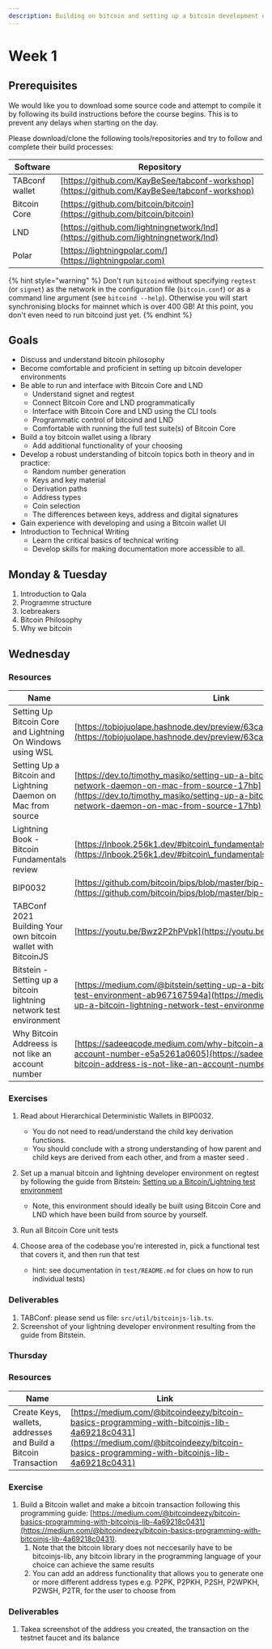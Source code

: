 ```yaml
---
description: Building on bitcoin and setting up a bitcoin development environment
---
```


# Week 1

## Prerequisites
We would like you to download some source code and attempt to compile it by following its build instructions before the course begins. This is to prevent any delays when starting on the day.

Please download/clone the following tools/repositories and try to follow and complete their build processes:

| Software       | Repository                                                                                   |
| -------------- | -------------------------------------------------------------------------------------------- |
| TABconf wallet | [https://github.com/KayBeSee/tabconf-workshop](https://github.com/KayBeSee/tabconf-workshop) |
| Bitcoin Core   | [https://github.com/bitcoin/bitcoin](https://github.com/bitcoin/bitcoin)                     |
| LND            | [https://github.com/lightningnetwork/lnd](https://github.com/lightningnetwork/lnd)           |
| Polar          | [https://lightningpolar.com/](https://lightningpolar.com)                                    |

{% hint style="warning" %}
Don't run `bitcoind` without specifying `regtest` (or `signet`) as the network in the configuration file (`bitcoin.conf`) or as a command line argument (see `bitcoind --help`). Otherwise you will start synchronising blocks for mainnet which is over 400 GB! At this point, you don't even need to run bitcoind just yet.
{% endhint %}


## Goals

* Discuss and understand bitcoin philosophy
* Become comfortable and proficient in setting up bitcoin developer environments
* Be able to run and interface with Bitcoin Core and LND
  * Understand signet and regtest
  * Connect Bitcoin Core and LND programmatically
  * Interface with Bitcoin Core and LND using the CLI tools
  * Programmatic control of bitcoind and LND
  * Comfortable with running the full test suite(s) of Bitcoin Core
* Build a toy bitcoin wallet using a library
  * Add additional functionality of your choosing
* Develop a robust understanding of bitcoin topics both in theory and in practice:
  * Random number generation
  * Keys and key material
  * Derivation paths
  * Address types
  * Coin selection
  * The differences between keys, address and digital signatures
* Gain experience with developing and using a Bitcoin wallet UI
* Introduction to Technical Writing 
  * Learn the critical basics of technical writing
  * Develop skills for making documentation more accessible to all.


## Monday & Tuesday

1. Introduction to Qala
2. Programme structure
3. Icebreakers
4. Bitcoin Philosophy
5. Why we bitcoin

## Wednesday

### Resources

| Name                                                               | Link                                                                                                                                                                                                   |
| ------------------------------------------------------------------ | ------------------------------------------------------------------------------------------------------------------------------------------------------------------------------------------------------ |
| Setting Up Bitcoin Core and Lightning On Windows using WSL | [https://tobiojuolape.hashnode.dev/preview/63ca548a415abc00080231c5](https://tobiojuolape.hashnode.dev/preview/63ca548a415abc00080231c5)|
| Setting Up a Bitcoin and Lightning Daemon on Mac from source | [https://dev.to/timothy_masiko/setting-up-a-bitcoin-and-lightning-network-daemon-on-mac-from-source-17hb](https://dev.to/timothy_masiko/setting-up-a-bitcoin-and-lightning-network-daemon-on-mac-from-source-17hb)|
| Lightning Book - Bitcoin Fundamentals review                       | [https://lnbook.256k1.dev/#bitcoin\_fundamentals\_review](https://lnbook.256k1.dev/#bitcoin\_fundamentals\_review)                                                                                     |
| BIP0032                                                            | [https://github.com/bitcoin/bips/blob/master/bip-0032.mediawiki](https://github.com/bitcoin/bips/blob/master/bip-0032.mediawiki)                                                                       |
| TABConf 2021 Building Your own bitcoin wallet with BitcoinJS       | [https://youtu.be/Bwz2P2hPVpk](https://youtu.be/Bwz2P2hPVpk)                                                                                                                                           |
| Bitstein - Setting up a bitcoin lightning network test environment | [https://medium.com/@bitstein/setting-up-a-bitcoin-lightning-network-test-environment-ab967167594a](https://medium.com/@bitstein/setting-up-a-bitcoin-lightning-network-test-environment-ab967167594a) |
| Why Bitcoin Addreess is not like an account number | [https://sadeeqcode.medium.com/why-bitcoin-address-is-not-like-an-account-number-e5a5261a0605](https://sadeeqcode.medium.com/why-bitcoin-address-is-not-like-an-account-number-e5a5261a0605)|

### Exercises
1. Read about Hierarchical Deterministic Wallets in BIP0032.
   * You do not need to read/understand the child key derivation functions.
   * You should conclude with a strong understanding of how parent and child keys are derived from each other, and from a master seed .

1. Set up a manual bitcoin and lightning developer environment on regtest by following the guide from Bitstein: [Setting up a Bitcoin/Lightning test environment](https://medium.com/@bitstein/setting-up-a-bitcoin-lightning-network-test-environment-ab967167594a)
   * Note, this environment should ideally be built using Bitcoin Core and LND which have been build from source by yourself.
1. Run all Bitcoin Core unit tests
1. Choose area of the codebase you're interested in, pick a functional test that covers it, and then run that test
   * hint: see documentation in `test/README.md` for clues on how to run individual tests)

### Deliverables

1. TABConf: please send us file: `src/util/bitcoinjs-lib.ts`.
2. Screenshot of your lightning developer environment resulting from the guide from Bitstein.

### Thursday

### Resources

| Name                                                               | Link                                                                                                                                                                                                   |
| ------------------------------------------------------------------ | ------------------------------------------------------------------------------------------------------------------------------------------------------------------------------------------------------ |
| Create Keys, wallets, addresses and Build a Bitcoin Transaction | [https://medium.com/@bitcoindeezy/bitcoin-basics-programming-with-bitcoinjs-lib-4a69218c0431](https://medium.com/@bitcoindeezy/bitcoin-basics-programming-with-bitcoinjs-lib-4a69218c0431)|




### Exercise
1. Build a Bitcoin wallet and make a bitcoin transaction following this programming guide: [https://medium.com/@bitcoindeezy/bitcoin-basics-programming-with-bitcoinjs-lib-4a69218c0431](https://medium.com/@bitcoindeezy/bitcoin-basics-programming-with-bitcoinjs-lib-4a69218c0431). 
    1. Note that the bitcoin library does not neccesarily have to be bitcoinjs-lib, any bitcoin library in the programming language of your choice can achieve the same results
    2. You can add an address functionality that allows you to generate one or more different address types e.g. P2PK, P2PKH, P2SH, P2WPKH, P2WSH, P2TR, for the user to choose from


### Deliverables
1. Takea screenshot of the address you created, the transaction on the testnet faucet and its balance
